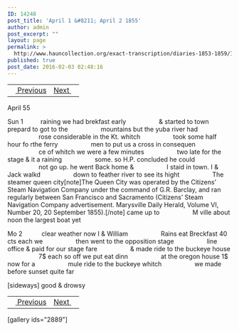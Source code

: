 ```yaml
---
ID: 14248
post_title: 'April 1 &#8211; April 2 1855'
author: admin
post_excerpt: ""
layout: page
permalink: >
  http://www.hauncollection.org/exact-transcription/diaries-1853-1859/14248-2/
published: true
post_date: 2016-02-03 02:48:16
---
```

<table style="width: 100%;" align="center">
<tbody>
<tr>
<td><a href="http://www.hauncollection.org/version-2/diaries-1853-1859/march-30-march-31-1855/"><img src="https://lh3.googleusercontent.com/-EFJpxxNiPNw/VqgtWBCZrMI/AAAAAAAAAFU/WfY4lPFWWkg/s800-Ic42/Soeb-Plain-Arrows-8-10px.png" alt="" width="10" height="10" /> Previous</a></td>
<td style="text-align: right;"><a href="http://www.hauncollection.org/version-2/diaries-1853-1859/april-3-april-6-1855/">Next <img src="https://lh3.googleusercontent.com/-67k0cYlpXHw/VqgtWKz1MXI/AAAAAAAAAFU/k9PW_Piyurk/s800-Ic42/Soeb-Plain-Arrows-5-10px.png" alt="" width="10" height="10" /></a></td>
</tr>
</tbody>
</table>
April 55

Sun 1          raining we had brekfast early
<span style="margin-left: 70px;">&amp; started to town prepard to got to the
<span style="margin-left: 70px;">mountains but the yuba river had
<span style="margin-left: 70px;">rose considerable in the Kt. whitch
<span style="margin-left: 70px;">took some half hour fo rthe ferry
<span style="margin-left: 70px;">men to put us a cross in consequen
<span style="margin-left: 70px;">ce of whitch we were a few minutes
<span style="margin-left: 70px;">two late for the stage &amp; it a raining
<span style="margin-left: 70px;">some. so H.P. concluded he could
<span style="margin-left: 70px;">not go up. he went Back home &amp;
<span style="margin-left: 70px;">I staid in town. I &amp; Jack walkd
<span style="margin-left: 70px;">down to feather river to see its hight
<span style="margin-left: 70px;">The steamer queen city[note]The Queen City was operated by the Citizens’ Steam Navigation Company under the command of G.R. Barclay, and ran regularly between San Francisco and Sacramento (Citizens’ Steam Navigation Company advertisement. Marysville Daily Herald, Volume VI, Number 20, 20 September 1855).[/note] came up to
<span style="margin-left: 70px;">M ville about noon the largest boat yet</span></span></span></span></span></span></span></span></span></span></span></span></span>

Mo 2           clear weather now I &amp; William
<span style="margin-left: 70px;">Rains eat Breckfast 40 cts each we
<span style="margin-left: 70px;">then went to the opposition stage
<span style="margin-left: 70px;">line office &amp; paid for our stage fare
<span style="margin-left: 70px;">&amp; made ride to the buckeye house
<span style="margin-left: 70px;">7$ each so off we put eat dinn
<span style="margin-left: 70px;">at the oregon house 1$ now for a
<span style="margin-left: 70px;">mule ride to the buckeye whitch
<span style="margin-left: 70px;">we made before sunset quite far</span></span></span></span></span></span></span></span>

[sideways]
good &amp; drowsy
<table style="width: 100%;" align="center">
<tbody>
<tr>
<td><a href="http://www.hauncollection.org/version-2/diaries-1853-1859/march-30-march-31-1855/"><img src="https://lh3.googleusercontent.com/-EFJpxxNiPNw/VqgtWBCZrMI/AAAAAAAAAFU/WfY4lPFWWkg/s800-Ic42/Soeb-Plain-Arrows-8-10px.png" alt="" width="10" height="10" /> Previous</a></td>
<td style="text-align: right;"><a href="http://www.hauncollection.org/version-2/diaries-1853-1859/april-3-april-6-1855/">Next <img src="https://lh3.googleusercontent.com/-67k0cYlpXHw/VqgtWKz1MXI/AAAAAAAAAFU/k9PW_Piyurk/s800-Ic42/Soeb-Plain-Arrows-5-10px.png" alt="" width="10" height="10" /></a></td>
</tr>
</tbody>
</table>
[gallery ids="2889"]